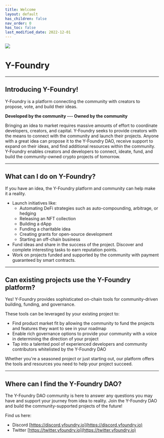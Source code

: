 ```yaml
---
title: Welcome
layout: default
has_children: false
nav_order: 0
has_toc: false
last_modified_date: 2022-12-01
---
```

![](assets/images/banner.gif)

Y-Foundry
=========

***

## Introducing Y-Foundry!

Y-Foundry is a platform connecting the community with creators to propose, vote, and build their ideas.

**Developed by the community --- Owned by the community**

Bringing an idea to market requires massive amounts of effort to coordinate developers, creators, and capital. Y-Foundry seeks to provide creators with the means to connect with the community and launch their projects. Anyone with a great idea can propose it to the Y-Foundry DAO, receive support to expand on their ideas, and find additional resources within the community. Y-Foundry enables creators and developers to connect, ideate, fund, and build the community-owned crypto projects of tomorrow.

***

## What can I do on Y-Foundry?

If you have an idea, the Y-Foundry platform and community can help make it a reality.

- Launch initiatives like:
    - Automating DeFi strategies such as auto-compounding, arbitrage, or hedging
    - Releasing an NFT collection
    - Building a dApp
    - Funding a charitable idea
    - Creating grants for open-source development
    - Starting an off-chain business
- Fund ideas and share in the success of the project. Discover and complete interesting tasks to earn reputation points.
- Work on projects funded and supported by the community with payment guaranteed by smart contracts.

***

## Can existing projects use the Y-Foundry platform?

Yes! Y-Foundry provides sophisticated on-chain tools for community-driven building, funding, and governance. 

These tools can be leveraged by your existing project to:
- Find product market fit by allowing the community to fund the projects and features they want to see in your roadmap
- Enable rich governance options to provide your community with a voice in determining the direction of your project
- Tap into a talented pool of experienced developers and community contributors whitelisted by the Y-Foundry DAO 

Whether you're a seasoned project or just starting out, our platform offers the tools and resources you need to help your project succeed.

***

## Where can I find the Y-Foundry DAO?

The Y-Foundry DAO community is here to answer any questions you may have and support your journey from idea to reality. Join the Y-Foundry DAO and build the community-supported projects of the future!

Find us here:
- Discord [https://discord.yfoundry.io](https://discord.yfoundry.io)
- Twitter [https://twitter.yfoundry.io](https://twitter.yfoundry.io)
